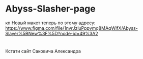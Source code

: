 # Abyss-Slasher-page
кп
Новый макет теперь по этому адресу: https://www.figma.com/file/1nvrJzluPppvmq8MAqWifX/Abyss-Slayer%5BNew%3F%5D?node-id=49%3A2
#
#
Кстати сайт Саковича Александра
